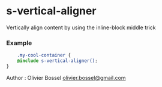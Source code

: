 # s-vertical-aligner

Vertically align content by using the inline-block middle trick


### Example
```scss
	.my-cool-container {
	@include s-vertical-aligner();
}
```
Author : Olivier Bossel [olivier.bossel@gmail.com](mailto:olivier.bossel@gmail.com)